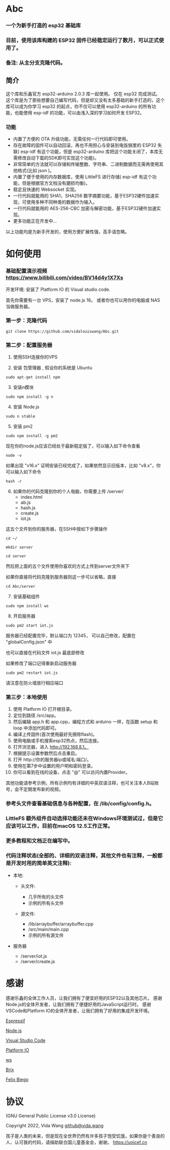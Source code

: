 # Abc

### 一个为新手打造的 esp32 基础库

### 目前，使用该库构建的 ESP32 固件已经稳定运行了数月，可以正式使用了。

### 备注: 从主分支克隆代码。

## 简介

这个库和乐鑫官方 esp32-arduino 2.0.3 库一起使用。
仅在 esp32 完成测试。
这个库是为了那些想要自己编写代码，但是却又没有太多基础的新手打造的，这个库可以成为你学习 esp32 的起点，你不仅可以使用 esp32-arduino 的所有功能，也能使用 esp-idf 的功能，可以由浅入深的学习如何开发 ESP32。

### 功能

* 内置了方便的 OTA 升级功能，无需任何一行代码即可使用。
* 存在故障的固件可以自动回滚，再也不用担心与安装到电饭锅里的 ESP32 失联( esp-idf 有这个功能，但是 esp32-arduino 库把这个功能关闭了，本库无需修改自动下载的SDK即可实现这个功能)。
* 非常简单的方法就可以存储和传输整数、字符串、二进制数据而无需再使用其他格式(比如 json )。
* 内置了便于使用的内存数据库，使用 LittleFS 进行存储( esp-idf 有这个功能，但是根据官方文档没有磨损均衡)。
* 稳定且快速的 Websocket 实现。
* 一行代码就能用的 SHA1，SHA256 数字摘要功能，基于ESP32硬件加速实现，可使用多种不同种类的数据作为输入。
* 一行代码就能用的 AES-256-CBC 加密与解密功能，基于ESP32硬件加速实现。
* 更多功能正在开发中...

以上功能均是为新手开发的，使用方便扩展性强，高手请忽略。

# 如何使用

### 基础配置演示视频 https://www.bilibili.com/video/BV14d4y1X7Xs

开发环境: 安装了 Platform IO 的 Visual studio code.

首先你需要有一台 VPS，安装了 node.js 16。
或者你也可以用你的电脑或 NAS 当做服务器。

### 第一步：克隆代码

```console
git clone https://github.com/vidalouiswang/Abc.git
```

### 第二步：配置服务器

1. 使用SSH连接你的VPS

2. 安装 包管理器 , 假设你的系统是 Ubuntu

```console
sudo apt-get install npm
```

3. 安装n模块
```console
sudo npm install -g n
```

4. 安装 Node.js
```console
sudo n stable
```

5. 安装 pm2
```console
sudo npm install -g pm2
```

现在你的node.js应该已经处于最新稳定版了，可以输入如下命令查看

```console
node -v
```

如果出现 "v16.x" 证明安装已经完成了，如果依然显示旧版本，比如 "v8.x"，你可以输入如下命令

```console
hash -r
```

6. 如果你的代码克隆到你的个人电脑，你需要上传
/server/
    - index.html
    - ab.js
    - hash.js
    - create.js
    - iot.js

这五个文件到你的服务器，在SSH中按如下步骤操作

```console
cd ~/
```
```console
mkdir server
```
```console
cd server
```

然后把上面的五个文件使用你喜欢的方式上传到server文件夹下

如果你直接将代码克隆到服务器则这一步可以省略，直接
```console
cd Abc/server
```

7. 安装基础组件
```console
sudo npm install ws
```

8. 开启服务器
```console
sudo pm2 start iot.js
```

服务器已经配置完毕，默认端口为 12345， 可以自己修改，配置在 "globalConfig.json" 中

也可以直接在代码文件 iot.js 最底部修改

如果修改了端口记得重新启动服务器
```console
sudo pm2 restart iot.js
```

请注意在防火墙放行相应端口

### 第三步：本地使用

1. 使用 Platform IO 打开根目录。
2. 定位到路径 /src/app。 
3. 然后编辑 app.h 和 app.cpp，编程方式和 arduino 一样，在函数 setup 和 loop 中添加代码即可。
4. 编译上传固件(首次使用最好先擦除flash)。
5. 使用电脑或手机搜索esp32热点，然后连接。
6. 打开浏览器，进入 http://192.168.8.1。
7. 根据提示设置参数然后点击重启。
8. 打开 http://你的服务器ip或域名:端口/。
9. 使用在第7步中设置的用户明和密码登录。
10. 你可以看到在线的设备，点击 "@" 可以访问内置Provider。

其他功能请参考示例，所有示例均有详细的中英双语注释，也可关注本人B站账号，会不定期发布新的视频。

### 参考头文件查看基础信息与各种配置，在 /lib/config/config.h。

### LittleFS 额外组件自动选择功能还未在Windows环境测试过，但是它应该可以工作，目前在macOS 12.5工作正常。

### 更多教程和文档正在编写中。

### 代码注释状态(全部的、详细的双语注释，其他文件也有注释，一般都是开发时用的简单英文注释):

* 本地:

    * 头文件:

        * 几乎所有的头文件
        * 示例的所有头文件

    * 源文件:

        * /lib/arraybuffer/arraybuffer.cpp
        * /src/main/main.cpp
        * 示例的所有源文件

* 服务器

    * /server/iot.js
    * /server/create.js

# 感谢

感谢乐鑫的全体工作人员，让我们拥有了便宜好用的ESP32以及其他芯片。
感谢Node.js的全体开发者，让我们拥有了便捷好用的JavaScript运行时。
感谢VSCode和Platform IO的全体开发者，让我们拥有了好用的集成开发环境。

[Espressif](https://github.com/espressif)

[Node.js](https://github.com/nodejs)

[Visual Studio Code](https://github.com/microsoft/vscode)

[Platform IO](https://github.com/platformio)

[ws](https://github.com/websockets/ws)

[Brix](https://github.com/brix/crypto-js)

[Felix Biego](https://github.com/fbiego/ESP32Time)

# 协议

(GNU General Public License v3.0 License)

Copyright 2022, Vida Wang <github@vida.wang>

孩子是人类的未来，但是现在全世界仍然有许多孩子饱受饥饿，如果你是个善良的人、认可我的代码，请捐助联合国儿童基金会，谢谢。
https://unicef.cn
